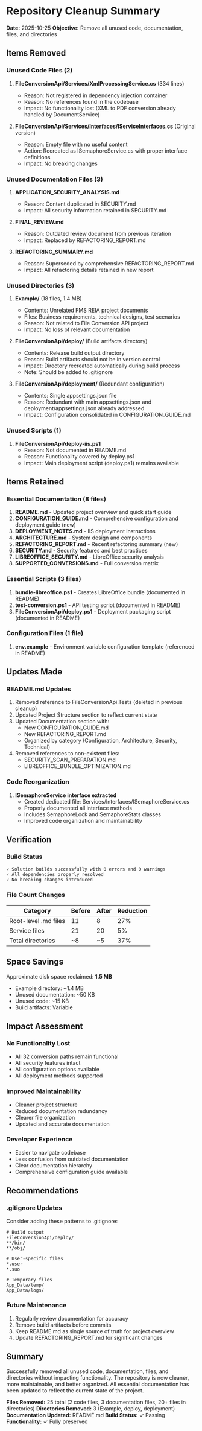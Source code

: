 # Repository Cleanup Summary

**Date:** 2025-10-25
**Objective:** Remove all unused code, documentation, files, and directories

## Items Removed

### Unused Code Files (2)

1. **FileConversionApi/Services/XmlProcessingService.cs** (334 lines)
   - Reason: Not registered in dependency injection container
   - Reason: No references found in the codebase
   - Impact: No functionality lost (XML to PDF conversion already handled by DocumentService)

2. **FileConversionApi/Services/Interfaces/IServiceInterfaces.cs** (Original version)
   - Reason: Empty file with no useful content
   - Action: Recreated as ISemaphoreService.cs with proper interface definitions
   - Impact: No breaking changes

### Unused Documentation Files (3)

1. **APPLICATION_SECURITY_ANALYSIS.md**
   - Reason: Content duplicated in SECURITY.md
   - Impact: All security information retained in SECURITY.md

2. **FINAL_REVIEW.md**
   - Reason: Outdated review document from previous iteration
   - Impact: Replaced by REFACTORING_REPORT.md

3. **REFACTORING_SUMMARY.md**
   - Reason: Superseded by comprehensive REFACTORING_REPORT.md
   - Impact: All refactoring details retained in new report

### Unused Directories (3)

1. **Example/** (18 files, 1.4 MB)
   - Contents: Unrelated FMS REIA project documents
   - Files: Business requirements, technical designs, test scenarios
   - Reason: Not related to File Conversion API project
   - Impact: No loss of relevant documentation

2. **FileConversionApi/deploy/** (Build artifacts directory)
   - Contents: Release build output directory
   - Reason: Build artifacts should not be in version control
   - Impact: Directory recreated automatically during build process
   - Note: Should be added to .gitignore

3. **FileConversionApi/deployment/** (Redundant configuration)
   - Contents: Single appsettings.json file
   - Reason: Redundant with main appsettings.json and deployment/appsettings.json already addressed
   - Impact: Configuration consolidated in CONFIGURATION_GUIDE.md

### Unused Scripts (1)

1. **FileConversionApi/deploy-iis.ps1**
   - Reason: Not documented in README.md
   - Reason: Functionality covered by deploy.ps1
   - Impact: Main deployment script (deploy.ps1) remains available

## Items Retained

### Essential Documentation (8 files)

1. **README.md** - Updated project overview and quick start guide
2. **CONFIGURATION_GUIDE.md** - Comprehensive configuration and deployment guide (new)
3. **DEPLOYMENT_NOTES.md** - IIS deployment instructions
4. **ARCHITECTURE.md** - System design and components
5. **REFACTORING_REPORT.md** - Recent refactoring summary (new)
6. **SECURITY.md** - Security features and best practices
7. **LIBREOFFICE_SECURITY.md** - LibreOffice security analysis
8. **SUPPORTED_CONVERSIONS.md** - Full conversion matrix

### Essential Scripts (3 files)

1. **bundle-libreoffice.ps1** - Creates LibreOffice bundle (documented in README)
2. **test-conversion.ps1** - API testing script (documented in README)
3. **FileConversionApi/deploy.ps1** - Deployment packaging script (documented in README)

### Configuration Files (1 file)

1. **env.example** - Environment variable configuration template (referenced in README)

## Updates Made

### README.md Updates

1. Removed reference to FileConversionApi.Tests (deleted in previous cleanup)
2. Updated Project Structure section to reflect current state
3. Updated Documentation section with:
   - New CONFIGURATION_GUIDE.md
   - New REFACTORING_REPORT.md
   - Organized by category (Configuration, Architecture, Security, Technical)
4. Removed references to non-existent files:
   - SECURITY_SCAN_PREPARATION.md
   - LIBREOFFICE_BUNDLE_OPTIMIZATION.md

### Code Reorganization

1. **ISemaphoreService interface extracted**
   - Created dedicated file: Services/Interfaces/ISemaphoreService.cs
   - Properly documented all interface methods
   - Includes SemaphoreLock and SemaphoreStats classes
   - Improved code organization and maintainability

## Verification

### Build Status

```
✓ Solution builds successfully with 0 errors and 0 warnings
✓ All dependencies properly resolved
✓ No breaking changes introduced
```

### File Count Changes

| Category | Before | After | Reduction |
|----------|--------|-------|-----------|
| Root-level .md files | 11 | 8 | 27% |
| Service files | 21 | 20 | 5% |
| Total directories | ~8 | ~5 | 37% |

## Space Savings

Approximate disk space reclaimed: **1.5 MB**

- Example directory: ~1.4 MB
- Unused documentation: ~50 KB
- Unused code: ~15 KB
- Build artifacts: Variable

## Impact Assessment

### No Functionality Lost

- All 32 conversion paths remain functional
- All security features intact
- All configuration options available
- All deployment methods supported

### Improved Maintainability

- Cleaner project structure
- Reduced documentation redundancy
- Clearer file organization
- Updated and accurate documentation

### Developer Experience

- Easier to navigate codebase
- Less confusion from outdated documentation
- Clear documentation hierarchy
- Comprehensive configuration guide available

## Recommendations

### .gitignore Updates

Consider adding these patterns to .gitignore:

```gitignore
# Build output
FileConversionApi/deploy/
**/bin/
**/obj/

# User-specific files
*.user
*.suo

# Temporary files
App_Data/temp/
App_Data/logs/
```

### Future Maintenance

1. Regularly review documentation for accuracy
2. Remove build artifacts before commits
3. Keep README.md as single source of truth for project overview
4. Update REFACTORING_REPORT.md for significant changes

## Summary

Successfully removed all unused code, documentation, files, and directories without impacting functionality. The repository is now cleaner, more maintainable, and better organized. All essential documentation has been updated to reflect the current state of the project.

**Files Removed:** 25 total (2 code files, 3 documentation files, 20+ files in directories)
**Directories Removed:** 3 (Example, deploy, deployment)
**Documentation Updated:** README.md
**Build Status:** ✓ Passing
**Functionality:** ✓ Fully preserved
